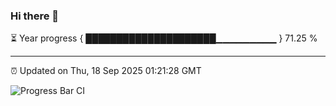 ### Hi there 👋

⏳ Year progress { █████████████████████▁▁▁▁▁▁▁▁▁ } 71.25 %

---

⏰ Updated on Thu, 18 Sep 2025 01:21:28 GMT

![Progress Bar CI](https://github.com/liununu/liununu/workflows/Progress%20Bar%20CI/badge.svg)
